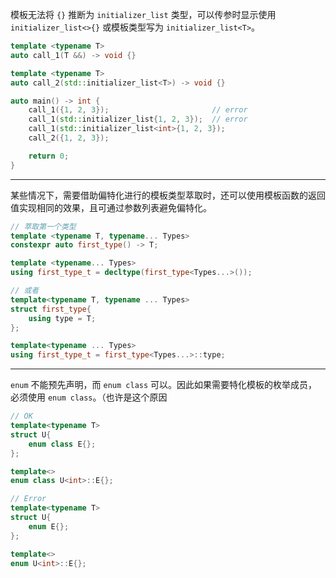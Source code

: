 模板无法将 `{}` 推断为 `initializer_list` 类型，可以传参时显示使用 `initializer_list<>{}` 或模板类型写为 `initializer_list<T>`。

```cpp
template <typename T>
auto call_1(T &&) -> void {}

template <typename T>
auto call_2(std::initializer_list<T>) -> void {}

auto main() -> int {
    call_1({1, 2, 3});                       // error
    call_1(std::initializer_list{1, 2, 3});  // error
    call_1(std::initializer_list<int>{1, 2, 3});
    call_2({1, 2, 3});

    return 0;
}
```

---

某些情况下，需要借助偏特化进行的模板类型萃取时，还可以使用模板函数的返回值实现相同的效果，且可通过参数列表避免偏特化。

```cpp
// 萃取第一个类型
template <typename T, typename... Types>
constexpr auto first_type() -> T;

template <typename... Types>
using first_type_t = decltype(first_type<Types...>());

// 或者
template<typename T, typename ... Types>
struct first_type{
    using type = T;  
};

template<typename ... Types>
using first_type_t = first_type<Types...>::type;
```

---

`enum` 不能预先声明，而 `enum class` 可以。因此如果需要特化模板的枚举成员，必须使用 `enum class`。（也许是这个原因

```cpp
// OK
template<typename T>
struct U{
    enum class E{};
};

template<>
enum class U<int>::E{};

// Error
template<typename T>
struct U{
    enum E{};
};

template<>
enum U<int>::E{};
```






